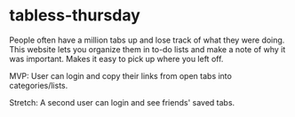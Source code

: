 # tabless-thursday

People often have a million tabs up and lose track of what they were doing. This website lets you organize them in to-do lists and make a note of why it was important. Makes it easy to pick up where you left off. 

MVP: User can login and copy their links from open tabs into categories/lists. 

Stretch: A second user can login and see friends' saved tabs. 
